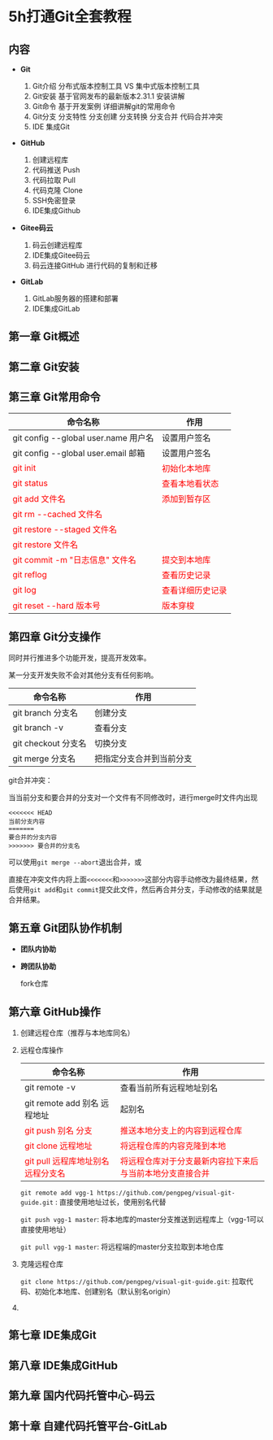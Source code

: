 # 5h打通Git全套教程

## 内容

* **Git**
  1. Git介绍 分布式版本控制工具 VS 集中式版本控制工具
  2. Git安装 基于官网发布的最新版本2.31.1 安装讲解
  3. Git命令 基于开发案例 详细讲解git的常用命令
  4. Git分支 分支特性 分支创建 分支转换 分支合并 代码合并冲突
  5. IDE 集成Git

* **GitHub**
  1. 创建远程库
  2. 代码推送 Push
  3. 代码拉取 Pull
  4. 代码克隆 Clone
  5. SSH免密登录
  6. IDE集成Github
* **Gitee码云**
  1. 码云创建远程库
  2. IDE集成Gitee码云
  3. 码云连接GitHub 进行代码的复制和迁移
* **GitLab**
  1. GitLab服务器的搭建和部署
  2. IDE集成GitLab

## 第一章 Git概述

## 第二章 Git安装

## 第三章 Git常用命令

| 命令名称                                                  | 作用                                       |
| --------------------------------------------------------- | ------------------------------------------ |
| git config --global user.name 用户名                      | 设置用户签名                               |
| git config --global user.email 邮箱                       | 设置用户签名                               |
| <font color=#FF000>git init</font>                        | <font color=#FF000>初始化本地库</font>     |
| <font color=#FF000>git status</font>                      | <font color=#FF000>查看本地看状态</font>   |
| <font color=#FF000>git add 文件名</font>                  | <font color=#FF000>添加到暂存区</font>     |
| <font color=#FF000>git rm --cached 文件名</font>          |                                            |
| <font color=#FF0000>git restore --staged 文件名</font>    |                                            |
| <font color=#FF000>git restore 文件名</font>              |                                            |
| <font color=#FF000>git commit -m "日志信息" 文件名</font> | <font color=#FF000>提交到本地库</font>     |
| <font color=#FF000>git reflog</font>                      | <font color=#FF000>查看历史记录</font>     |
| <font color=#FF000>git log</font>                         | <font color=#FF000>查看详细历史记录</font> |
| <font color=#FF000>git reset --hard 版本号</font>         | <font color=#FF000>版本穿梭</font>         |

## 第四章 Git分支操作

同时并行推进多个功能开发，提高开发效率。

某一分支开发失败不会对其他分支有任何影响。

| 命令名称            | 作用                     |
| ------------------- | ------------------------ |
| git branch 分支名   | 创建分支                 |
| git branch -v       | 查看分支                 |
| git checkout 分支名 | 切换分支                 |
| git merge 分支名    | 把指定分支合并到当前分支 |

git合并冲突：

当当前分支和要合并的分支对一个文件有不同修改时，进行merge时文件内出现

```
<<<<<<< HEAD
当前分支内容
=======
要合并的分支内容
>>>>>>> 要合并的分支名
```

可以使用`git merge --abort`退出合并，或

直接在冲突文件内将上面`<<<<<<<`和`>>>>>>>`这部分内容手动修改为最终结果，然后使用`git add`和`git commit`提交此文件，然后再合并分支，手动修改的结果就是合并结果。

## 第五章 Git团队协作机制

* **团队内协助**

* **跨团队协助**

  fork仓库

## 第六章 GitHub操作

1. 创建远程仓库（推荐与本地库同名）

2. 远程仓库操作

   | 命令名称                                                     | 作用                                                         |
   | ------------------------------------------------------------ | ------------------------------------------------------------ |
   | git remote -v                                                | 查看当前所有远程地址别名                                     |
   | git remote add 别名 远程地址                                 | 起别名                                                       |
   | <font color=#FF0000>git push 别名 分支</font>                | <font color=#FF0000>推送本地分支上的内容到远程仓库</font>    |
   | <font color=#FF0000>git clone 远程地址</font>                | <font color=#FF0000>将远程仓库的内容克隆到本地</font>        |
   | <font color=#FF0000>git pull 远程库地址别名 远程分支名</font> | <font color=#FF0000>将远程仓库对于分支最新内容拉下来后与当前本地分支直接合并</font> |

   `git remote add vgg-1 https://github.com/pengpeg/visual-git-guide.git` : 直接使用地址过长，使用别名代替

   `git push vgg-1 master`: 将本地库的master分支推送到远程库上（vgg-1可以直接使用地址）

   `git pull vgg-1 master`: 将远程端的master分支拉取到本地仓库

3. 克隆远程仓库

   `git clone https://github.com/pengpeg/visual-git-guide.git`: 拉取代码、初始化本地库、创建别名（默认别名origin）

4. 

## 第七章 IDE集成Git

## 第八章 IDE集成GitHub

## 第九章 国内代码托管中心-码云

## 第十章 自建代码托管平台-GitLab



